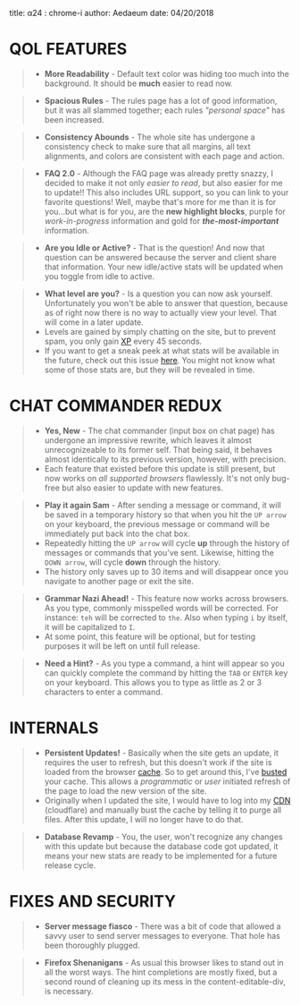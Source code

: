 title: α24 : chrome-i
author: Aedaeum
date: 04/20/2018

# QOL FEATURES

>- **More Readability** - Default text color was hiding too much into the background. It should be **much** easier to read now.

>- **Spacious Rules** - The rules page has a lot of good information, but it was all slammed together; each rules *"personal space"* has been increased.

>- **Consistency Abounds** - The whole site has undergone a consistency check to make sure that all margins, all text alignments, and colors are consistent with each page and action.

>- **FAQ 2.0** - Although the FAQ page was already pretty snazzy, I decided to make it not only _easier to read_, but also easier for me to update!! This also includes URL support, so you can link to your favorite questions! Well, maybe that's more for me than it is for you...but what is for you, are the **new highlight blocks**, purple for _work-in-progress_ information and gold for _**the-most-important**_ information.

>- **Are you Idle or Active?** - That is the question! And now that question can be answered because the server and client share that information. Your new idle/active stats will be updated when you toggle from idle to active.

>- **What level are you?** - Is a question you can now ask yourself. Unfortunately you won't be able to answer that question, because as of right now there is no way to actually view your level. That will come in a later update.
>- Levels are gained by simply chatting on the site, but to prevent spam, you only gain [XP] every 45 seconds.
>- If you want to get a sneak peek at what stats will be available in the future, check out this issue [here](https://github.com/Noumenae/server/issues/25). You might not know what some of those stats are, but they will be revealed in time.

# CHAT COMMANDER REDUX

>- **Yes, New** - The chat commander (input box on chat page) has undergone an impressive rewrite, which leaves it almost unrecognizeable to its former self. That being said, it behaves almost identically to its previous version, however, with precision.
>- Each feature that existed before this update is still present, but now works on _all supported browsers_ flawlessly. It's not only bug-free but also easier to update with new features.

>- **Play it again Sam** - After sending a message or command, it will be saved in a temporary history so that when you hit the `UP arrow` on your keyboard, the previous message or command will be immediately put back into the chat box.
>- Repeatedly hitting the `UP arrow` will cycle **up** through the history of messages or commands that you've sent. Likewise, hitting the `DOWN arrow`, will cycle **down** through the history.
>- The history only saves up to 30 items and will disappear once you navigate to another page or exit the site.

>- **Grammar Nazi Ahead!** - This feature now works across browsers. As you type, commonly misspelled words will be corrected. For instance: `teh` will be corrected to `the`. Also when typing `i` by itself, it will be capitalized to `I`.
>- At some point, this feature will be optional, but for testing purposes it will be left on until full release.

>- **Need a Hint?** - As you type a command, a hint will appear so you can quickly complete the command by hitting the `TAB` or `ENTER` key on your keyboard. This allows you to type as little as 2 or 3 characters to enter a command.

# INTERNALS

>- **Persistent Updates!** - Basically when the site gets an update, it requires the user to refresh, but this doesn't work if the site is loaded from the browser [cache]. So to get around this, I've [busted] your cache. This allows a _programmatic_ or _user_ initiated refresh of the page to load the new version of the site.
>- Originally when I updated the site, I would have to log into my [CDN] (cloudflare) and manually bust the cache by telling it to purge all files. After this update, I will no longer have to do that.

>- **Database Revamp** - You, the user, won't recognize any changes with this update but because the database code got updated, it means your new stats are ready to be implemented for a future release cycle.

# FIXES AND SECURITY

>- **Server message fiasco** - There was a bit of code that allowed a savvy user to send server messages to everyone. That hole has been thoroughly plugged.

>- **Firefox Shenanigans** - As usual this browser likes to stand out in all the worst ways. The hint completions are mostly fixed, but a second round of cleaning up its mess in the content-editable-div, is necessary.


[cdn]:https://www.incapsula.com/cdn-guide/what-is-cdn-how-it-works.html
[cache]:https://en.wikipedia.org/wiki/Cache_(computing)
[busted]:https://www.keycdn.com/support/what-is-cache-busting/
[xp]:#/home/faq/what-is-xp